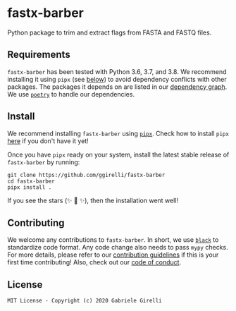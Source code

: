 # fastx-barber

Python package to trim and extract flags from FASTA  and FASTQ files.

## Requirements

`fastx-barber` has been tested with Python 3.6, 3.7, and 3.8. We recommend installing it using `pipx` (see [below](#install)) to avoid dependency conflicts with other packages. The packages it depends on are listed in our [dependency graph](https://github.com/ggirelli/fastx-barber/network/dependencies). We use [`poetry`](https://github.com/python-poetry/poetry) to handle our dependencies.

## Install

We recommend installing `fastx-barber` using [`pipx`](https://github.com/pipxproject/pipx). Check how to install `pipx` [here](https://github.com/pipxproject/pipx#install-pipx) if you don't have it yet!

Once you have `pipx` ready on your system, install the latest stable release of `fastx-barber` by running:
```
git clone https://github.com/ggirelli/fastx-barber
cd fastx-barber
pipx install .
```
If you see the stars (✨ 🌟 ✨), then the installation went well!

## Contributing

We welcome any contributions to `fastx-barber`. In short, we use [`black`](https://github.com/psf/black) to standardize code format. Any code change also needs to pass `mypy` checks. For more details, please refer to our [contribution guidelines](CONTRIBUTING.md) if this is your first time contributing! Also, check out our [code of conduct](CODE_OF_CONDUCT.md).

## License

`MIT License - Copyright (c) 2020 Gabriele Girelli`
